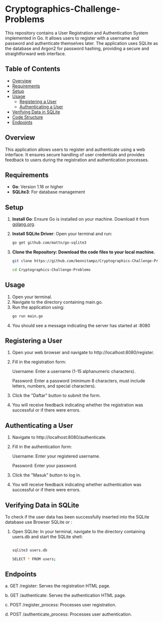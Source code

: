 # Cryptographics-Challenge-Problems

This repository contains a User Registration and Authentication System implemented in Go. It allows users to register with a username and password and authenticate themselves later. The application uses SQLite as the database and Argon2 for password hashing, providing a secure and straightforward web interface.

## Table of Contents
- [Overview](#overview)
- [Requirements](#requirements)
- [Setup](#setup)
- [Usage](#usage)
  - [Registering a User](#registering-a-user)
  - [Authenticating a User](#authenticating-a-user)
- [Verifying Data in SQLite](#verifying-data-in-sqlite)
- [Code Structure](#code-structure)
- [Endpoints](#endpoints)

## Overview

This application allows users to register and authenticate using a web interface. It ensures secure handling of user credentials and provides feedback to users during the registration and authentication processes.

## Requirements

- **Go**: Version 1.16 or higher
- **SQLite3**: For database management

## Setup

1. **Install Go**: Ensure Go is installed on your machine. Download it from [golang.org](https://golang.org/dl/).

2. **Install SQLite Driver**: Open your terminal and run:
   ```bash
   go get github.com/mattn/go-sqlite3

3. **Clone the Repository: Download the code files to your local machine.**
   ```bash
   git clone https://github.com/bennitampz/Cryptographics-Challenge-Problems
   
   cd Cryptographics-Challenge-Problems

## Usage

1. Open your terminal.
2. Navigate to the directory containing main.go.
3. Run the application using:
   ```bash
   go run main.go

4. You should see a message indicating the server has started at :8080

## Registering a User

1. Open your web browser and navigate to http://localhost:8080/register.
2. Fill in the registration form:

     Username: Enter a username (1-15 alphanumeric characters).

     Password: Enter a password (minimum 8 characters, must include letters, numbers, and special characters).

3. Click the "Daftar" button to submit the form.
   
4. You will receive feedback indicating whether the registration was successful or if there were errors.

## Authenticating a User

1. Navigate to http://localhost:8080/authenticate.
2. Fill in the authentication form:

    Username: Enter your registered username.

    Password: Enter your password.
   
3. Click the "Masuk" button to log in.
4. You will receive feedback indicating whether authentication was successful or if there were errors.

## Verifying Data in SQLite

To check if the user data has been successfully inserted into the SQLite database use Browser SQLite or :

1. Open SQLite: In your terminal, navigate to the directory containing users.db and start the SQLite shell:
   
   ```bash
 
   sqlite3 users.db

   SELECT * FROM users;

## Endpoints

a. GET /register: Serves the registration HTML page.

b. GET /authenticate: Serves the authentication HTML page.

c. POST /register_process: Processes user registration.

d. POST /authenticate_process: Processes user authentication.
